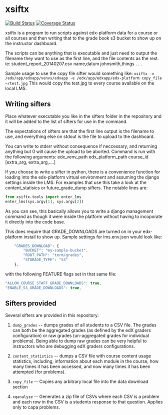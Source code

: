 xsiftx
======
[![Build Status](https://travis-ci.org/mitocw/xsiftx.svg?branch=master)](https://travis-ci.org/mitocw/xsiftx)
[![Coverage Status](https://coveralls.io/repos/mitocw/xsiftx/badge.png?branch=master)](https://coveralls.io/r/mitocw/xsiftx?branch=master)

xsiftx is a program to run scripts against edx-platform data for a
course or all courses and then writing that to the grade book s3
bucket to show up on the instructor dashboard.

The scripts can be anything that is executable and just need to output
the filename they want to use as the first line, and the file contents
as the rest.  ie:
student_report_20140207.csv
name,datum
johnsmith,things
.
.
.

Sample usage to use the copy file sifter would something like:
`xsiftx -v /edx/app/edxapp/venvs/edxapp -e /edx/app/edxapp/edx-platform copy_file ~/test.jpg`
This would copy the test.jpg to every course available on the local LMS.

## Writing sifters ##

Place whatever executable you like in the sifters folder in the repository and it will be
added to the list of sifters for use in the command.

The expectations of sifters are that the first line output
is the filename to use, and everything else on stdout is
the file to upload to the dashboard.

You can write to stderr without consequence if neccessary,
and returning anything but 0 will cause the upload to be
aborted. Command is run with the following arguments:
<sifter> edx_venv_path edx_platform_path course_id [extra_arg, extra_arg,....]

If you choose to write a sifter in python, there is a convenience function for
loading into the edx-platform virtual environment and assuming the django settings
inside the LMS.  For examples that use this take a look at the content_statisics or
future_grade_dump sifters.  The notable lines are:
```python
from xsiftx.tools import enter_lms
enter_lms(sys.argv[1], sys.argv[2])
```

As you can see, this basically allows you to write a django management command as
though it were inside the platform without having to incoporate it directly into the
code base.

This does require that GRADE_DOWNLOADS are turned on in your edx-platform install to show up. Sample settings for lms.env.json would look like:
```javascript
    "GRADES_DOWNLOAD": {
        "BUCKET": "my-sample-bucket", 
        "ROOT_PATH": "term/grades", 
        "STORAGE_TYPE": "S3"
    },
```
with the following FEATURE flags set in that same file:
```javascript
"ALLOW_COURSE_STAFF_GRADE_DOWNLOADS": true, 
"ENABLE_S3_GRADE_DOWNLOADS": true,
```

## Sifters provided ##

Several sifters are provided in this repository:

1. `dump_grades` -- dumps grades of all students to a CSV file.  The
grades can both be the aggregated grades (as defined by the edX
graders configuration) or raw grades (un-aggregated grades for
individual problems).  Being able to dump raw grades can be very
helpful to instructors who are debugging edX graders configurations.

2. `content_statistics` -- dumps a CSV file with course content usage
statistics, including, information about each module in the course,
how many times it has been accessed, and now many times it has been
attempted (for problems).

3. `copy_file` -- Copies any arbitrary local file into the data
download section

4. `xqanalyze` -- Generates a zip file of CSVs where each CSV is a
problem and each row in the CSV is a students response to that
question.  Applies only to capa problems.
